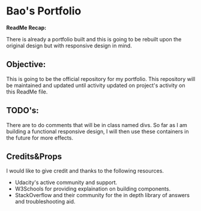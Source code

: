 # Bao's Portfolio

**ReadMe Recap:**

There is already a portfolio built and this is going to be rebuilt upon the original design but with responsive design in mind.


## Objective:

This is going to be the official repository for my portfolio. This repository will be maintained and updated until activity updated on project's activity on this ReadMe file.

## TODO's:

There are to do comments that will be in class named divs. So far as I am building a functional responsive design, I will then use these containers in the future for more effects.

## Credits&Props

I would like to give credit and thanks to the following resources.

- Udacity's active community and support.
- W3Schools for providing explaination on building components.
- StackOverflow and their community for the in depth library of answers and troubleshooting aid.